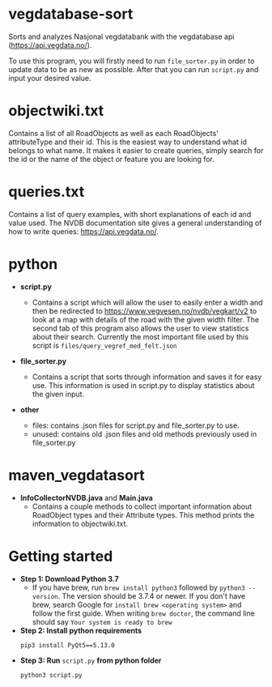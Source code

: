 # vegdatabase-sort
Sorts and analyzes Nasjonal vegdatabank with the vegdatabase api (https://api.vegdata.no/).

To use this program, you will firstly need to run ```file_sorter.py``` in order to update data to be as new as possible. After that you can run ```script.py``` and input your desired value.

# objectwiki.txt
Contains a list of all RoadObjects as well as each RoadObjects' attributeType and their id. This is the easiest way to understand what id belongs to what name. It makes it easier to create queries, simply search for the id or the name of the object or feature you are looking for.

# queries.txt
Contains a list of query examples, with short explanations of each id and value used. The NVDB documentation site gives a general understanding of how to write queries: https://api.vegdata.no/.

# python
- **script.py**
  - Contains a script which will allow the user to easily enter a width and then be redirected to https://www.vegvesen.no/nvdb/vegkart/v2 to look at a map with details of the road with the given width filter. The second tab of this program also allows the user to view statistics about their search. Currently the most important file used by this script is ```files/query_vegref_med_felt.json```

- **file_sorter.py**
  - Contains a script that sorts through information and saves it for easy use. This information is used in script.py to display statistics about the given input.

- **other**
  - files: contains .json files for script.py and file_sorter.py to use.
  - unused: contains old .json files and old methods previously used in file_sorter.py

# maven_vegdatasort
- **InfoCollectorNVDB.java** and **Main.java**
  - Contains a couple methods to collect important information about RoadObject types and  their Attribute types. This method prints the information to objectwiki.txt.

# Getting started

- **Step 1: Download Python 3.7**
  - If you have brew, run ```brew install python3``` followed by ```python3 --version```. The version should be 3.7.4 or newer. If you don't have brew, search Google for ```install brew <operating system>``` and follow the first guide. When writing ```brew doctor```, the command line should say ```Your system is ready to brew```
- **Step 2: Install python requirements**
  ```
  pip3 install PyQt5==5.13.0
  ```
- **Step 3: Run** ```script.py``` **from python folder**
  ```
  python3 script.py
  ```
